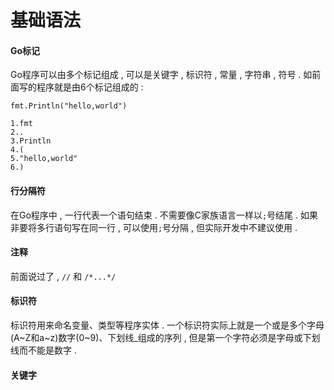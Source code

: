 # 基础语法

#### Go标记

Go程序可以由多个标记组成 , 可以是关键字 , 标识符 , 常量 , 字符串 , 符号 . 如前面写的程序就是由6个标记组成的 :

```
fmt.Println("hello,world")
```

```
1.fmt
2..
3.Println
4.(
5."hello,world"
6.)
```

#### 行分隔符

在Go程序中 , 一行代表一个语句结束 . 不需要像C家族语言一样以`;`号结尾 . 如果非要将多行语句写在同一行 , 可以使用`;`号分隔 , 但实际开发中不建议使用 .

#### 注释

前面说过了 , `//` 和 `/*...*/`

#### 标识符

标识符用来命名变量、类型等程序实体 . 一个标识符实际上就是一个或是多个字母\(A~Z和a~z\)数字\(0~9\)、下划线\_组成的序列 , 但是第一个字符必须是字母或下划线而不能是数字 . 

#### 关键字



